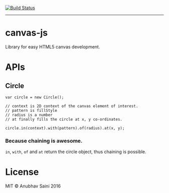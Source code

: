 [![Build Status](https://travis-ci.org/IAmAnubhavSaini/canvas-js.svg?branch=master)](https://travis-ci.org/IAmAnubhavSaini/canvas-js)

-----

# canvas-js

Library for easy HTML5 canvas development.

# APIs

## Circle

```
var circle = new Circle();

// context is 2D context of the canvas element of interest.
// pattern is fillStyle
// radius is a number
// at finally fills the circle at x, y co-ordinates.

circle.in(context).with(pattern).of(radius).at(x, y);

```

### Because chaining is awesome.

`in`, `with`, `of` and `at` return the circle object, thus chaining is possible.

# License

MIT &copy; Anubhav Saini 2016

